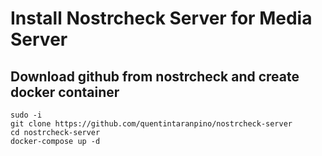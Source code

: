 # Install Nostrcheck Server for Media Server

## Download github from nostrcheck and create docker container
~~~
sudo -i
git clone https://github.com/quentintaranpino/nostrcheck-server
cd nostrcheck-server
docker-compose up -d
~~~
